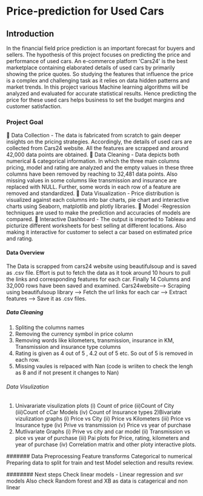 # Price-prediction for Used Cars
## Introduction
In the financial field price prediction is an important forecast for buyers and sellers. The hypothesis of this project focuses on predicting the price and performance of used cars. An e-commerce platform 'Cars24' is the best marketplace containing elaborated details of used cars by primarily showing the price quotes. So studying the features that influence the price is a complex and challenging task as it relies on data hidden patterns and market trends. In this project various Machine learning algorithms will be analyzed and evaluated for accurate statistical results. Hence predicting the price for these used cars helps business to set the budget margins and customer satisfaction. 
### Project Goal
	Data Collection - The data is fabricated from scratch to gain deeper insights on the pricing strategies. Accordingly, the details of used cars are collected from Cars24 website. All the features are scrapped and around 42,000 data points are obtained. 
	Data Cleaning - Data depicts both numerical & categorical information. In which the three main columns pricing, model and rating are analyzed and the empty values in these three columns have been removed by reaching to 32,481 data points. Also missing values in some columns like transmission and insurance are replaced with NULL. Further, some words in each row of a feature are removed and standardized. 
	Data Visualization - Price distribution is visualized against each columns into bar charts, pie chart and interactive charts using Seaborn, matplotlib and plotly libraries. 
	Model -Regression techniques are used to make the prediction and accuracies of models are compared. 
	Interactive Dashboard - The output is imported to Tableau and picturize different worksheets for best selling at different locations. Also making it interactive for customer to select a car based on estimated price and rating.
#### Data Overview
The Data is scrapped from cars24 website using beautifulsoup and is saved as .csv file. Effort is put to fetch the data as it took around 10 hours to pull the links and corresponding features for each car. Finally 14 Columns and 32,000 rows have been saved and examined.
Cars24website--> Scraping using beautifulsoup library --> Fetch the url links for each car --> Extract features --> Save it as .csv files.
##### Data Cleaning 
1) Spliting the columns names
2) Removing the currency symbol in price column
3) Removing words like kilometers, transmission, insurance in KM, Transmission and insurance type columns
4) Rating is given as 4 out of 5 , 4.2 out of 5 etc. So out of 5 is removed in each row.
5) Missing vaules is relpaced with Nan (code is wriiten to check the lengh as 8 and if not present it changes to Nan)

###### Data Visulization 
1) Univarariate visulization plots
(i) Count of price
(ii)Count of City
(iii)Count of cCar Models
(iv) Count of Insurance types
2)Bivariate vizulization graphs 
(i) Price vs City
(ii) Price vs Kilometers
(iii) Price vs Insurance type
(iv) Prive vs transmission
(v) Price vs year of purchase
3) Mutlivariate Graphs
(i) Prive vs city and car model
(ii) Transmission vs pice vs year of purchase
(iii) Pai plots for Price, rating, kilometers and year of purchase
(iv) Correlation matrix and other ploty interactive plots. 

####### Data Preprocessing
Feature transforms
Categorical to numerical 
Preparing data to split for train and test 
Model selection and results review.

######## Next steps
Check linear models - Linear regression and svr models
Also check Random forest and XB as data is catagerical and non linear

